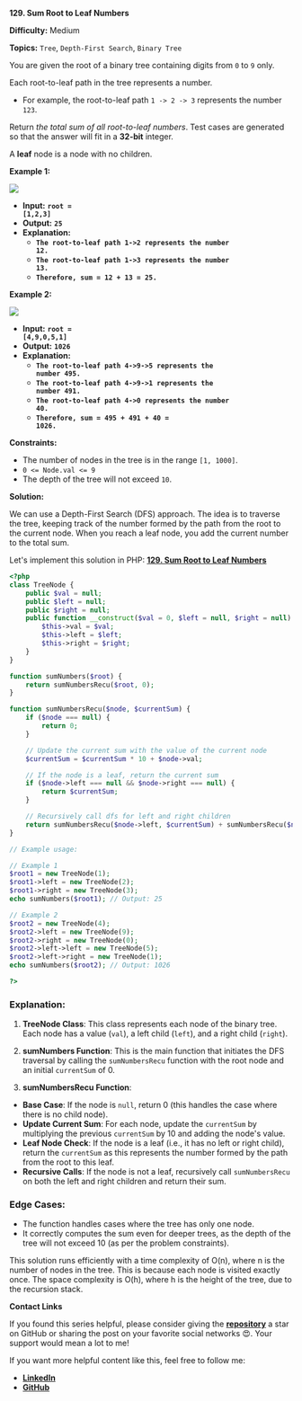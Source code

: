 **129\. Sum Root to Leaf Numbers**

**Difficulty:** Medium

**Topics:** `Tree`, `Depth-First Search`, `Binary Tree`

You are given the root of a binary tree containing digits from `0` to `9` only.

Each root-to-leaf path in the tree represents a number.

- For example, the root-to-leaf path `1 -> 2 -> 3` represents the number `123`.

Return _the total sum of all root-to-leaf numbers_. Test cases are generated so that the answer will fit in a **32-bit** integer.

A **leaf** node is a node with no children.


**Example 1:**

![](https://assets.leetcode.com/uploads/2021/02/19/num1tree.jpg)

- **Input:** <code>**root = [1,2,3]**</code>
- **Output:** <code>**25**</code>
- **Explanation:** 
  - <code>**The root-to-leaf path 1->2 represents the number 12.**</code>
  - <code>**The root-to-leaf path 1->3 represents the number 13.**</code>
  - <code>**Therefore, sum = 12 + 13 = 25.**</code>

**Example 2:**

![](https://assets.leetcode.com/uploads/2021/02/19/num2tree.jpg)

- **Input:** <code>**root = [4,9,0,5,1]**</code>
- **Output:** <code>**1026**</code>
- **Explanation:**
  - <code>**The root-to-leaf path 4->9->5 represents the number 495.**</code>
  - <code>**The root-to-leaf path 4->9->1 represents the number 491.**</code>
  - <code>**The root-to-leaf path 4->0 represents the number 40.**</code>
  - <code>**Therefore, sum = 495 + 491 + 40 = 1026.**</code>

**Constraints:**

- The number of nodes in the tree is in the range `[1, 1000]`.
- `0 <= Node.val <= 9`
- The depth of the tree will not exceed `10`.


**Solution:**


We can use a Depth-First Search (DFS) approach. The idea is to traverse the tree, keeping track of the number formed by the path from the root to the current node. When you reach a leaf node, you add the current number to the total sum.

Let's implement this solution in PHP: **[129. Sum Root to Leaf Numbers](https://github.com/mah-shamim/leet-code-in-php/tree/main/algorithms/000129-sum-root-to-leaf-numbers/solution.php)**

```php
<?php
class TreeNode {
    public $val = null;
    public $left = null;
    public $right = null;
    public function __construct($val = 0, $left = null, $right = null) {
        $this->val = $val;
        $this->left = $left;
        $this->right = $right;
    }
}

function sumNumbers($root) {
    return sumNumbersRecu($root, 0);
}

function sumNumbersRecu($node, $currentSum) {
    if ($node === null) {
        return 0;
    }

    // Update the current sum with the value of the current node
    $currentSum = $currentSum * 10 + $node->val;

    // If the node is a leaf, return the current sum
    if ($node->left === null && $node->right === null) {
        return $currentSum;
    }

    // Recursively call dfs for left and right children
    return sumNumbersRecu($node->left, $currentSum) + sumNumbersRecu($node->right, $currentSum);
}

// Example usage:

// Example 1
$root1 = new TreeNode(1);
$root1->left = new TreeNode(2);
$root1->right = new TreeNode(3);
echo sumNumbers($root1); // Output: 25

// Example 2
$root2 = new TreeNode(4);
$root2->left = new TreeNode(9);
$root2->right = new TreeNode(0);
$root2->left->left = new TreeNode(5);
$root2->left->right = new TreeNode(1);
echo sumNumbers($root2); // Output: 1026

?>
```

### Explanation:

1. **TreeNode Class**: This class represents each node of the binary tree. Each node has a value (`val`), a left child (`left`), and a right child (`right`).

2. **sumNumbers Function**: This is the main function that initiates the DFS traversal by calling the `sumNumbersRecu` function with the root node and an initial `currentSum` of 0.

3. **sumNumbersRecu Function**:
  - **Base Case**: If the node is `null`, return 0 (this handles the case where there is no child node).
  - **Update Current Sum**: For each node, update the `currentSum` by multiplying the previous `currentSum` by 10 and adding the node's value.
  - **Leaf Node Check**: If the node is a leaf (i.e., it has no left or right child), return the `currentSum` as this represents the number formed by the path from the root to this leaf.
  - **Recursive Calls**: If the node is not a leaf, recursively call `sumNumbersRecu` on both the left and right children and return their sum.

### Edge Cases:

- The function handles cases where the tree has only one node.
- It correctly computes the sum even for deeper trees, as the depth of the tree will not exceed 10 (as per the problem constraints).

This solution runs efficiently with a time complexity of O(n), where n is the number of nodes in the tree. This is because each node is visited exactly once. The space complexity is O(h), where h is the height of the tree, due to the recursion stack.

**Contact Links**

If you found this series helpful, please consider giving the **[repository](https://github.com/mah-shamim/leet-code-in-php)** a star on GitHub or sharing the post on your favorite social networks 😍. Your support would mean a lot to me!

If you want more helpful content like this, feel free to follow me:

- **[LinkedIn](https://www.linkedin.com/in/arifulhaque/)**
- **[GitHub](https://github.com/mah-shamim)**